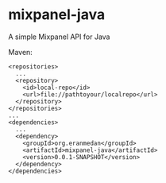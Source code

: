 mixpanel-java
=============

A simple Mixpanel API for Java

Maven:

    <repositories>
      ...
      <repository>
        <id>local-repo</id>
        <url>file://pathtoyour/localrepo</url>
      </repository>
    </repositories>
    ...
    <dependencies>
      ...
      <dependency>
        <groupId>org.eranmedan</groupId>
        <artifactId>mixpanel-java</artifactId>
        <version>0.0.1-SNAPSHOT</version>
      </dependency>
    </dependencies>